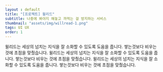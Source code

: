 ```yaml
---
layout : default
title: "[프로젝트] 윌리드"
subtitle: 나중에 봐야지 해놓고 까먹는 걸 방지하는 서비스
thumbnail: "assets/img/willread-1.png"
tags: UI UX
order: 1
---
```


윌리드는 세상의 넘치는 지식을 잘 소화할 수 있도록 도움을 줍니다. 쌓는것보다 비우는 것에 초점을 맞췄습니다. 윌리드는 세상의 넘치는 지식을 잘 소화할 수 있도록 도움을 줍니다. 쌓는것보다 비우는 것에 초점을 맞췄습니다. 윌리드는 세상의 넘치는 지식을 잘 소화할 수 있도록 도움을 줍니다. 쌓는것보다 비우는 것에 초점을 맞췄습니다.
